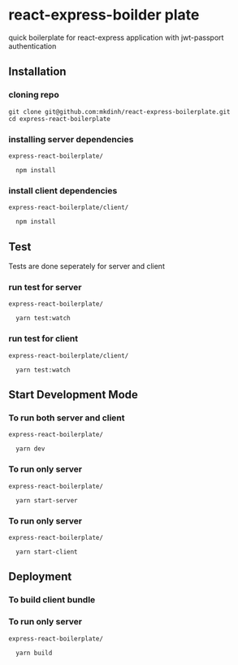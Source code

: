 # react-express-boilder plate

quick boilerplate for react-express application with jwt-passport authentication

## Installation

### cloning repo

```
git clone git@github.com:mkdinh/react-express-boilerplate.git
cd express-react-boilerplate
```

### installing server dependencies

```
express-react-boilerplate/

  npm install
```

### install client dependencies

```
express-react-boilerplate/client/

  npm install
```

## Test

Tests are done seperately for server and client

### run test for server

```
express-react-boilerplate/

  yarn test:watch
```

### run test for client

```
express-react-boilerplate/client/

  yarn test:watch
```

## Start Development Mode

### To run both server and client

```
express-react-boilerplate/

  yarn dev
```

### To run only server

```
express-react-boilerplate/

  yarn start-server
```

### To run only server

```
express-react-boilerplate/

  yarn start-client
```

## Deployment

### To build client bundle

### To run only server

```
express-react-boilerplate/

  yarn build
```
